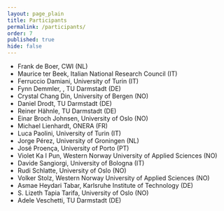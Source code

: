 ```yaml
---
layout: page_plain
title: Participants
permalink: /participants/
order: 7
published: true
hide: false
---
```


  - Frank de Boer, CWI (NL)
  - Maurice ter Beek, Italian National Research Council (IT)
  - Ferruccio Damiani, University of Turin (IT)
  - Fynn Demmler, , TU Darmstadt (DE)
  - Crystal Chang Din, University of Bergen (NO)
  - Daniel Drodt, TU Darmstadt (DE)
  - Reiner Hähnle, TU Darmstadt (DE)
  - Einar Broch Johnsen, University of Oslo (NO)
  - Michael Lienhardt, ONERA (FR)
  - Luca Paolini, University of Turin (IT)
  - Jorge Pérez, University of Groningen (NL)
  - José Proença, University of Porto (PT)
  - Violet Ka I Pun, Western Norway University of Applied Sciences (NO)
  - Davide Sangiorgi, University of Bologna (IT)
  - Rudi Schlatte, University of Oslo (NO)
  - Volker Stolz, Western Norway University of Applied Sciences (NO)
  - Asmae Heydari Tabar, Karlsruhe Institute of Technology (DE)
  - S. Lizeth Tapia Tarifa, University of Oslo (NO)
  - Adele Veschetti, TU Darmstadt (DE)

<!-- 
## Participants who are considering going
{: .secondHSp}

- Paola Giannini, University of Eastern Piedmont (IT)

 -->


